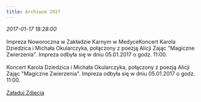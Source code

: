 ```yaml
---
title: Archiwum 2017
---
```


<div class="archiveItem">
<i>2017-01-17 18:28:00</i><br><br>
Impreza Noworoczna w Zakładzie Karnym w MedyceKoncert Karola Dziedzica i Michała Okularczyka, połączony z poezją Alicji Zając "Magiczne Zwierzenia". Impreza odbyła się w dniu 05.01.2017 o godz. 11:00.<br><br>
Koncert Karola Dziedzica i Michała Okularczyka, połączony z poezją Alicji Zając "Magiczne Zwierzenia". Impreza odbyła się w dniu 05.01.2017 o godz. 11:00.<br><br>
<a href="#" class="loadImages">Załaduj Zdjęcia</a><br>
<div class="centerImgs">
<a href="img/archive_files/10922791_780092128751758_9072447742198021141_n.jpg" target="_blank"><img data-src="img/archive_files/10922791_780092128751758_9072447742198021141_n.jpg" /></a><br>
<a href="img/archive_files/Obraz1 031.jpg" target="_blank"><img data-src="img/archive_files/Obraz1 031.jpg" /></a><br>
<a href="img/archive_files/Obraz1 037.jpg" target="_blank"><img data-src="img/archive_files/Obraz1 037.jpg" /></a><br>
<a href="img/archive_files/Obraz1 041.jpg" target="_blank"><img data-src="img/archive_files/Obraz1 041.jpg" /></a><br>
<a href="img/archive_files/Obraz1 042.jpg" target="_blank"><img data-src="img/archive_files/Obraz1 042.jpg" /></a><br>
</div>
</div>
